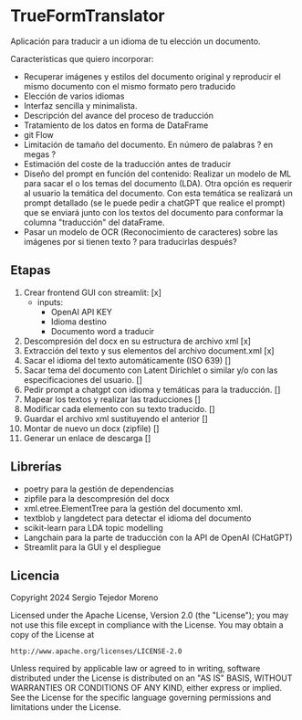 # TrueFormTranslator

Aplicación para traducir a un idioma de tu elección un documento.

Características que quiero incorporar:
- Recuperar imágenes y estilos del documento original y reproducir el mismo documento con el mismo formato pero traducido
- Elección de varios idiomas
- Interfaz sencilla y minimalista.
- Descripción del avance del proceso de traducción
- Tratamiento de los datos en forma de DataFrame
- git Flow
- Limitación de tamaño del documento. En número de palabras ? en megas ?
- Estimación del coste de la traducción antes de traducir
- Diseño del prompt en función del contenido: Realizar un modelo de ML para sacar el o los temas del documento (LDA). Otra opción es requerir al usuario la temática del documento. Con esta temática se realizará un prompt detallado (se le puede pedir a chatGPT que realice el prompt) que se enviará junto con los textos del documento para conformar la columna "traducción" del dataFrame.
- Pasar un modelo de OCR (Reconocimiento de caracteres) sobre las imágenes por si tienen texto ? para traducirlas después?

## Etapas
1. Crear frontend GUI con streamlit: [x]
    - inputs:
        - OpenAI API KEY
        - Idioma destino
        - Documento word a traducir
2. Descompresión del docx en su estructura de archivo xml [x]
3. Extracción del texto y sus elementos del archivo document.xml [x]
4. Sacar el idioma del texto automáticamente (ISO 639) []
5. Sacar tema del documento con Latent Dirichlet o similar y/o con las especificaciones del usuario. []
6. Pedir prompt a chatgpt con idioma y temáticas para la traducción. []
7. Mapear los textos y realizar las traducciones []
8. Modificar cada elemento con su texto traducido. []
9. Guardar el archivo xml sustituyendo el anterior []
10. Montar de nuevo un docx (zipfile) []
11. Generar un enlace de descarga []

## Librerías
- poetry para la gestión de dependencias
- zipfile para la descompresión del docx
- xml.etree.ElementTree para la gestión del documento xml.
- textblob y langdetect para detectar el idioma del documento
- scikit-learn para LDA topic modelling
- Langchain para la parte de traducción con la API de OpenAI (CHatGPT)
- Streamlit para la GUI y el despliegue

## Licencia
Copyright 2024 Sergio Tejedor Moreno

Licensed under the Apache License, Version 2.0 (the "License");
you may not use this file except in compliance with the License.
You may obtain a copy of the License at

    http://www.apache.org/licenses/LICENSE-2.0

Unless required by applicable law or agreed to in writing, software
distributed under the License is distributed on an "AS IS" BASIS,
WITHOUT WARRANTIES OR CONDITIONS OF ANY KIND, either express or implied.
See the License for the specific language governing permissions and
limitations under the License.